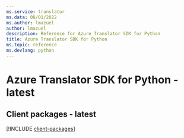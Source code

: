 ```yaml
---
ms.service: translator
ms.data: 08/01/2022
ms.author: lmazuel
author: lmazuel
description: Reference for Azure Translator SDK for Python
title: Azure Translator SDK for Python
ms.topic: reference
ms.devlang: python
---
```

# Azure Translator SDK for Python - latest

## Client packages - latest
[!INCLUDE [client-packages](translator-client-index.md)]